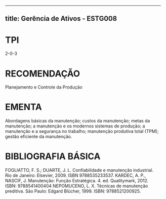 
---
title: Gerência de Ativos - ESTG008 
---

# TPI

2-0-3

# RECOMENDAÇÃO

Planejamento e Controle da Produção

# EMENTA

Abordagens básicas da manutenção; custos da manutenção; metas da manutenção; a manutenção e os modernos sistemas de produção; a manutenção e a segurança no trabalho; manutenção produtiva total (TPM); gestão eficiente da manutenção.

# BIBLIOGRAFIA BÁSICA

FOGLIATTO, F. S.; DUARTE, J. L. Confiabilidade e manutenção industrial. Rio de Janeiro: Elsevier, 2009. ISBN 9788535233537.
KARDEC, A. P., NASCIF, J. Manutenção: Função Estratégica. 4. ed. Qualitymark, 2012. ISBN: 9788541400404
NEPOMUCENO, L. X. Técnicas de manutenção preditiva. São Paulo: Edgard Blücher, 1999. ISBN: 9788521200925.
        